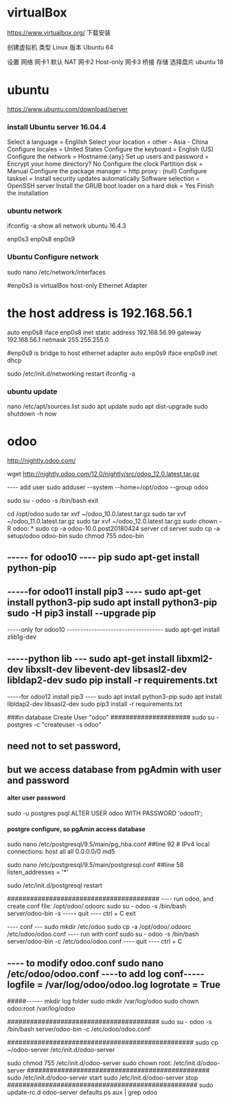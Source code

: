 # virtualBox

https://www.virtualbox.org/
下载安装


创建虚拟机
类型 Linux
版本 Ubuntu 64

设置
网络
网卡1 默认 NAT
网卡2 Host-only
网卡3 桥接
存储 选择盘片 ubuntu 18

# ubuntu
https://www.ubuntu.com/download/server

### install Ubuntu server 16.04.4
Select a language = Englilsh
Select your location = other - Asia - China
Configure locales = United States
Configure the keyboard = English (US)
Configure the network = Hostname:{any}
Set up users and password = Encrypt your home directory? No
Configure the clock
Partition disk = Manual
Configure the package manager = http proxy : (null)
Configure tasksel = Install security updates automatically
Software selection = OpenSSH server
Install the GRUB boot loader on a hard disk = Yes
Finish the installation

### ubuntu network
ifconfig -a
show all network
ubuntu 16.4.3

enp0s3
enp0s8
enp0s9

### Ubuntu Configure network
sudo nano /etc/network/interfaces
  
  #enp0s3 is virtualBox host-only Ethernet Adapter
  # the host address is 192.168.56.1
  auto enp0s8
  iface enp0s8 inet static
  address 192.168.56.99
  gateway 192.168.56.1
  netmask 255.255.255.0

  #enp0s9 is bridge to host ethernet adapter
  auto enp0s9
  iface enp0s9 inet dhcp

sudo /etc/init.d/networking restart
ifconfig -a 


### ubuntu update
nano /etc/apt/sources.list
sudo apt update
sudo apt dist-upgrade
sudo shutdown -h now



# odoo

http://nightly.odoo.com/

wget http://nightly.odoo.com/12.0/nightly/src/odoo_12.0.latest.tar.gz 

---- add user
sudo adduser --system --home=/opt/odoo --group odoo

sudo su - odoo -s /bin/bash
exit


cd /opt/odoo
sudo tar xvf ~/odoo_10.0.latest.tar.gz
sudo tar xvf ~/odoo_11.0.latest.tar.gz
sudo tar xvf ~/odoo_12.0.latest.tar.gz
sudo chown -R odoo: *
sudo cp -a odoo-10.0.post20180424 server
cd server
sudo cp -a setup/odoo odoo-bin 
sudo chmod 755 odoo-bin



-----  for odoo10 ---- pip
sudo apt-get install python-pip
---------------------------------

-----for odoo11 install pip3 ----
sudo apt-get install python3-pip
sudo apt install python3-pip
sudo -H pip3 install --upgrade pip
----------------------------------------

-----only for odoo10 -----------------------------------
sudo apt-get install zlib1g-dev

-----python lib ---
sudo apt-get install libxml2-dev libxslt-dev libevent-dev libsasl2-dev libldap2-dev
sudo pip install -r requirements.txt
-----------------------------------------------

-----for odoo12 install pip3 ----
sudo apt install python3-pip
sudo apt install libldap2-dev libsasl2-dev
sudo pip3 install -r requirements.txt

###in database Create User "odoo" #####################
sudo su - postgres -c "createuser -s odoo"
##  need not to set password, 
##  but we access database from pgAdmin with user and password

#### alter user password
sudo -u postgres psql
ALTER USER odoo WITH PASSWORD 'odoo11';
####  postgre configure, so  pgAmin  access database
sudo nano /etc/postgresql/9.5/main/pg_hba.conf
##line 92
    # IPv4 local connections:
    host all all 0.0.0.0/0  md5

sudo nano /etc/postgresql/9.5/main/postgresql.conf
##line 58
    listen_addresses = '*'

sudo /etc/init.d/postgresql restart

########################################
---- run odoo, and create conf file:   /opt/odoo/.odoorc
sudo su - odoo -s /bin/bash
server/odoo-bin -s
----- quit ----
ctrl + C
exit

---- conf ---
sudo mkdir /etc/odoo
sudo cp -a /opt/odoo/.odoorc /etc/odoo/odoo.conf
---- run with conf
sudo su - odoo -s /bin/bash
server/odoo-bin -c /etc/odoo/odoo.conf
---- quit ----
ctrl + C

---- to modify odoo.conf
sudo nano  /etc/odoo/odoo.conf
----to add log conf-----
logfile = /var/log/odoo/odoo.log
logrotate = True
------
#####------ mkdir  log folder
sudo mkdir /var/log/odoo
sudo chown odoo:root /var/log/odoo

########################################
sudo su - odoo -s /bin/bash
server/odoo-bin -c /etc/odoo/odoo.conf

#################################################
sudo cp ~/odoo-server /etc/init.d/odoo-server

sudo chmod 755  /etc/init.d/odoo-server
sudo chown root:  /etc/init.d/odoo-server
################################################
sudo /etc/init.d/odoo-server start
sudo /etc/init.d/odoo-server stop
##################################################
sudo update-rc.d odoo-server defaults
ps aux | grep odoo




